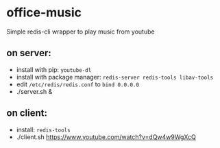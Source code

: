 # office-music
Simple redis-cli wrapper to play music from youtube

## on server:
- install with pip: `youtube-dl`
- install with package manager: `redis-server redis-tools libav-tools`
- edit `/etc/redis/redis.conf` to `bind 0.0.0.0`
- ./server.sh &

## on client:
- install: `redis-tools`
- ./client.sh https://www.youtube.com/watch?v=dQw4w9WgXcQ


